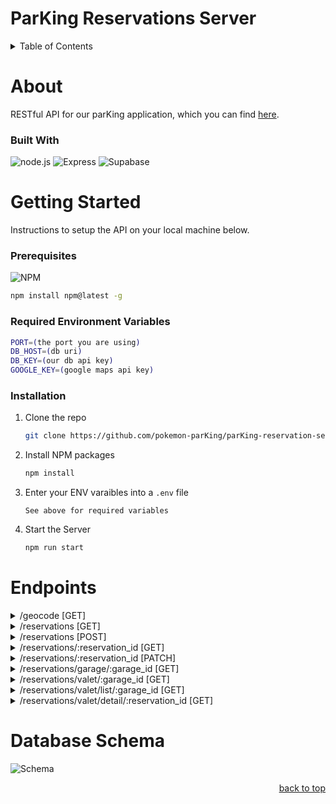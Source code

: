 <a id='readme-top'></a>
# ParKing Reservations Server

<details>
  <summary>Table of Contents</summary>
  <ol>
    <li>
      <a href="#about">About</a>
      <ul>
        <li>
          <a href="#built-with">Built With</a>
        </li>
      </ul>
    </li>
    <li>
      <a href="#getting-started">Getting Started</a>
      <ul>
        <li>
          <a href="#prerequisites">Prerequisites</a>
        </li>
        <li>
          <a href="#installation">Installation</a>
        </li>
      </ul>
    </li>
    <li>
      <a href="#endpoints">Endpoints</a>
    </li>
    <li>
      <a href="#database-schema">Database Schema</a>
    </li>
  </ol>
</details>

# About
<a id='about'></a>
RESTful API for our parKing application, which you can find <a href='https://github.com/pokemon-parKing/parKing-client' target='_blank'>here</a>.

### Built With
<a id='build-with'></a>

![node.js](https://img.shields.io/badge/Node.js-43853D?style=for-the-badge&logo=node.js&logoColor=white)
![Express](https://img.shields.io/badge/Express.js-404D59?style=for-the-badge)
![Supabase](https://img.shields.io/badge/Supabase-181818?style=for-the-badge&logo=supabase&logoColor=white)

# Getting Started

<a id='getting-started'></a>
Instructions to setup the API on your local machine below.

### Prerequisites
<a id='prerequisites'></a>

![NPM](https://img.shields.io/badge/NPM-%23000000.svg?style=for-the-badge&logo=npm&logoColor=white)

```sh
npm install npm@latest -g 
```
### Required Environment Variables
```sh
PORT=(the port you are using)
DB_HOST=(db uri)
DB_KEY=(our db api key)
GOOGLE_KEY=(google maps api key)
```

### Installation
<a id='installation'></a>

1. Clone the repo
   ```sh
   git clone https://github.com/pokemon-parKing/parKing-reservation-server
   ```
1. Install NPM packages
   ```sh
   npm install
   ```
1. Enter your ENV varaibles into a `.env` file
   ```
   See above for required variables
   ```
1. Start the Server
   ```sh
   npm run start
   ```



# Endpoints
<a id='endpoints'></a>
<details>
  <summary>/geocode [GET]</summary>
  <p></p>
  <div>Request: </div>
  
    params: { address: 'stringofyouraddress' }
    
  <sub>The minimum requirement for the address string is the street address</sub>
  <p></p>
  <div>Response:</div>
    
    { lat: number, lng: number }
    
</details>

<details>
  <summary>/reservations [GET]</summary>
  <p></p>
  <div>Request:<div> 
    

    params: { lat: number, lng: number }

    
  <p></p>
  <div>Response:</div>
  
    [Array of garage address objects]
  
</details>

<details>
  <summary>/reservations [POST]</summary>
  <p></p>
  <div>Request: </div>
    
    body: {
      garage_id: number,
      time: number (1-24),
      user_id: string,
      date: string ('12-3-21')
      car_id: number
    }
    

  <p></p>
  <div>Response:</div>

    status response of 201
  
</details>

<details>
  <summary>/reservations/:reservation_id [GET]</summary>
  <p></p>
  <div>Request: </div>
    
    query must contain a valid reservation_id

  <p></p>
  <div>Response:</div>

    { id, parking_spot_id, date, time, car_id, status, garage_id, user_id }
  
</details>

<details>
  <summary>/reservations/:reservation_id [PATCH]</summary>
  <p></p>
  <div>Request: </div>
    
    params: { status: string ['checked-in', 'picked-up', 'cancelled'] }

  <p></p>
  <div>Response:</div>

    status response of 200
  
</details>

<details>
  <summary>/reservations/garage/:garage_id [GET]</summary>
  <p></p>
  <div>Request: </div>
    
    params: { date: string ('12-3-21') }

  <p></p>
  <div>Response:</div>

    { "1": 20, "2": 12 } - an object with keys representing the hour(time) and a value that represents current # of reservations/checked-in
  
</details>

<details>
  <summary>/reservations/valet/:garage_id [GET]</summary>
  <p></p>
  <div>Request: </div>
    
    params: { date: string ('12-3-21'), time: integer (13) }

  <p></p>
  <div>Response:</div>

    { occupied: integer, reserved: integer, available: integer }
  
</details>

<details>
  <summary>/reservations/valet/list/:garage_id [GET]</summary>
  <p></p>
  <div>Request: </div>
    
    params: { date: string ('12-3-21') }

  <p></p>
  <div>Response:</div>

    [
      { 
        id: integer,
        time: integer,
        status: string, 
        parking_spot_id: integer, 
        cars: {
          make: string,
          color: string,
          model: string,
        }
      }
    ]
  
</details>

<details>
  <summary>/reservations/valet/detail/:reservation_id [GET]</summary>
  <p></p>
  <div>Request: </div>
    
    query must contain valid reservation_id

  <p></p>
  <div>Response:</div>

    [
      { 
        status: string,
        time: integer,
        parking_spot_id: integer,
        id: integer,
        date: string,   
        cars: {
          make: string,
          color: string,
          model: string,
          license_plate_number: string
        },
        accounts: {
          email: string,
          last_name: string,
          first_name: string,
          phone_number: string
        }
      }
    ]
  
</details>



# Database Schema
![Schema](https://github.com/pokemon-parKing/parKing-reservation-server/assets/144174704/848648c3-4682-4b17-a270-6231a65031de)



<p align="right"><a href="#readme-top">back to top</a></p>

